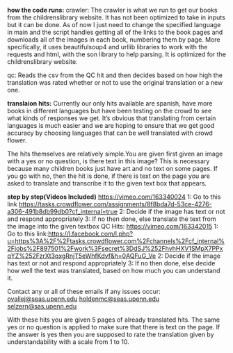 **how the code runs:** 
crawler:
The crawler is what we run to get our books from the childrenslibrary website. It has not been optimized to take in inputs but it can be done. As of now I just need to change the specified language in main and the script handles getting all of the links to the book pages and downloads all of the images in each book, numbering them by page. More specifically, it uses beautifulsoup4 and urllib libraries to work with the requests and html, with the son library to help parsing. It is optimized for the childrenslibrary website.

qc:
Reads the csv from the QC hit and then decides based on how high the translation was rated whether or not to use the original translation  or a new one.

**translaion hits:**
Currently our only hits available are spanish, have more books in different languages but have been testing on the crowd to see what kinds of responses we get. It’s obvious that translating from certain languages is much easier and we are hoping to ensure that we get good accuracy by choosing languages that can be well translated with crowd flower.

The hits themselves are relatively simple.You are given first given an image with a yes or no question, is there text in this image? This is necessary because many children books just have art and no text on some pages. If you go with no, then the hit is done, if there is text on the page you are asked to translate and transcribe it to the given text box that appears.

**step by step(Videos Included)**
https://vimeo.com/163340024
1: Go to this link https://tasks.crowdflower.com/assignments/8f8bda7d-53ce-4276-a306-491b8db99db0?cf_internal=true
2: Decide if the image has text or not and respond appropriately
3: If no then done, else translate the text from the image into the given textbox
QC Hits:
https://vimeo.com/163342015
1: Go to this link:https://l.facebook.com/l.php?u=https%3A%2F%2Ftasks.crowdflower.com%2Fchannels%2Fcf_internal%2Fjobs%2F897501%2Fwork%3Fsecret%3DdSJ%252FhvhHXV1SMpX7PPxqYZ%252FzrXt3qxgRnjT5eWhfKdvf&h=0AQFuG_Ve
2: Decide if the image has text or not and respond appropriately
3: If no then done, else decide how well the text was translated, based on how much you can understand it. 

Contact any or all of these emails if any issues occur: ovallej@seas.upenn.edu holdenmc@seas.upenn.edu selzern@sas.upenn.edu

With these hits you are given 5 pages of already translated hits. The same yes or no question is applied to make sure that there is text on the page. If the answer is yes then you are supposed to rate the translation given by understandability with a scale from 1 to 10.
